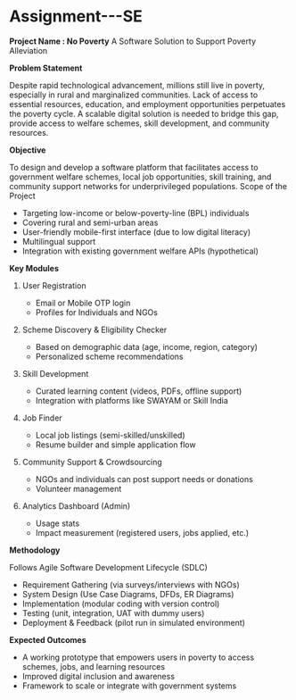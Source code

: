 # Assignment---SE

**Project Name : No Poverty** 
A Software Solution to Support Poverty Alleviation

**Problem Statement**

Despite rapid technological advancement, millions still live in poverty, especially in rural and marginalized communities. 
Lack of access to essential resources, education, and employment opportunities perpetuates the poverty cycle. 
A scalable digital solution is needed to bridge this gap, provide access to welfare schemes, skill development, and community resources.

**Objective**

To design and develop a software platform that facilitates access to government welfare schemes, local job opportunities, 
skill training, and community support networks for underprivileged populations.
Scope of the Project
- Targeting low-income or below-poverty-line (BPL) individuals
- Covering rural and semi-urban areas
- User-friendly mobile-first interface (due to low digital literacy)
- Multilingual support
- Integration with existing government welfare APIs (hypothetical)
  
**Key Modules**
1. User Registration
   - Email or Mobile OTP login
   - Profiles for Individuals and NGOs

2. Scheme Discovery & Eligibility Checker
   - Based on demographic data (age, income, region, category)
   - Personalized scheme recommendations

3. Skill Development
   - Curated learning content (videos, PDFs, offline support)
   - Integration with platforms like SWAYAM or Skill India

4. Job Finder
   - Local job listings (semi-skilled/unskilled)
   - Resume builder and simple application flow

5. Community Support & Crowdsourcing
   - NGOs and individuals can post support needs or donations
   - Volunteer management

6. Analytics Dashboard (Admin)
   - Usage stats
   - Impact measurement (registered users, jobs applied, etc.)
     
**Methodology**

Follows Agile Software Development Lifecycle (SDLC)
- Requirement Gathering (via surveys/interviews with NGOs)
- System Design (Use Case Diagrams, DFDs, ER Diagrams)
- Implementation (modular coding with version control)
- Testing (unit, integration, UAT with dummy users)
- Deployment & Feedback (pilot run in simulated environment)
  
**Expected Outcomes**

- A working prototype that empowers users in poverty to access schemes, jobs, and learning resources
- Improved digital inclusion and awareness
- Framework to scale or integrate with government systems

